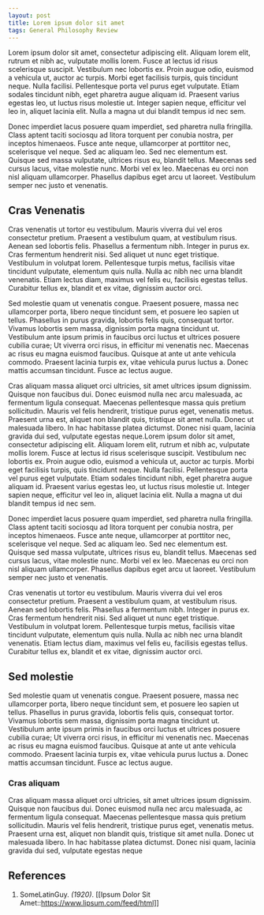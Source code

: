 ```yaml
---
layout: post
title: Lorem ipsum dolor sit amet
tags: General Philosophy Review
---
```


Lorem ipsum dolor sit amet, consectetur adipiscing elit. Aliquam lorem elit, rutrum et nibh ac, vulputate mollis lorem. Fusce at lectus id risus scelerisque suscipit. Vestibulum nec lobortis ex. Proin augue odio, euismod a vehicula ut, auctor ac turpis. Morbi eget facilisis turpis, quis tincidunt neque. Nulla facilisi. Pellentesque porta vel purus eget vulputate. Etiam sodales tincidunt nibh, eget pharetra augue aliquam id. Praesent varius egestas leo, ut luctus risus molestie ut. Integer sapien neque, efficitur vel leo in, aliquet lacinia elit. Nulla a magna ut dui blandit tempus id nec sem.

Donec imperdiet lacus posuere quam imperdiet, sed pharetra nulla fringilla. Class aptent taciti sociosqu ad litora torquent per conubia nostra, per inceptos himenaeos. Fusce ante neque, ullamcorper at porttitor nec, scelerisque vel neque. Sed ac aliquam leo. Sed nec elementum est. Quisque sed massa vulputate, ultrices risus eu, blandit tellus. Maecenas sed cursus lacus, vitae molestie nunc. Morbi vel ex leo. Maecenas eu orci non nisl aliquam ullamcorper. Phasellus dapibus eget arcu ut laoreet. Vestibulum semper nec justo et venenatis.

## Cras Venenatis

Cras venenatis ut tortor eu vestibulum. Mauris viverra dui vel eros consectetur pretium. Praesent a vestibulum quam, at vestibulum risus. Aenean sed lobortis felis. Phasellus a fermentum nibh. Integer in purus ex. Cras fermentum hendrerit nisi. Sed aliquet ut nunc eget tristique. Vestibulum in volutpat lorem. Pellentesque turpis metus, facilisis vitae tincidunt vulputate, elementum quis nulla. Nulla ac nibh nec urna blandit venenatis. Etiam lectus diam, maximus vel felis eu, facilisis egestas tellus. Curabitur tellus ex, blandit et ex vitae, dignissim auctor orci.

Sed molestie quam ut venenatis congue. Praesent posuere, massa nec ullamcorper porta, libero neque tincidunt sem, et posuere leo sapien ut tellus. Phasellus in purus gravida, lobortis felis quis, consequat tortor. Vivamus lobortis sem massa, dignissim porta magna tincidunt ut. Vestibulum ante ipsum primis in faucibus orci luctus et ultrices posuere cubilia curae; Ut viverra orci risus, in efficitur mi venenatis nec. Maecenas ac risus eu magna euismod faucibus. Quisque at ante ut ante vehicula commodo. Praesent lacinia turpis ex, vitae vehicula purus luctus a. Donec mattis accumsan tincidunt. Fusce ac lectus augue.

Cras aliquam massa aliquet orci ultricies, sit amet ultrices ipsum dignissim. Quisque non faucibus dui. Donec euismod nulla nec arcu malesuada, ac fermentum ligula consequat. Maecenas pellentesque massa quis pretium sollicitudin. Mauris vel felis hendrerit, tristique purus eget, venenatis metus. Praesent urna est, aliquet non blandit quis, tristique sit amet nulla. Donec ut malesuada libero. In hac habitasse platea dictumst. Donec nisi quam, lacinia gravida dui sed, vulputate egestas neque.Lorem ipsum dolor sit amet, consectetur adipiscing elit. Aliquam lorem elit, rutrum et nibh ac, vulputate mollis lorem. Fusce at lectus id risus scelerisque suscipit. Vestibulum nec lobortis ex. Proin augue odio, euismod a vehicula ut, auctor ac turpis. Morbi eget facilisis turpis, quis tincidunt neque. Nulla facilisi. Pellentesque porta vel purus eget vulputate. Etiam sodales tincidunt nibh, eget pharetra augue aliquam id. Praesent varius egestas leo, ut luctus risus molestie ut. Integer sapien neque, efficitur vel leo in, aliquet lacinia elit. Nulla a magna ut dui blandit tempus id nec sem.

Donec imperdiet lacus posuere quam imperdiet, sed pharetra nulla fringilla. Class aptent taciti sociosqu ad litora torquent per conubia nostra, per inceptos himenaeos. Fusce ante neque, ullamcorper at porttitor nec, scelerisque vel neque. Sed ac aliquam leo. Sed nec elementum est. Quisque sed massa vulputate, ultrices risus eu, blandit tellus. Maecenas sed cursus lacus, vitae molestie nunc. Morbi vel ex leo. Maecenas eu orci non nisl aliquam ullamcorper. Phasellus dapibus eget arcu ut laoreet. Vestibulum semper nec justo et venenatis.

Cras venenatis ut tortor eu vestibulum. Mauris viverra dui vel eros consectetur pretium. Praesent a vestibulum quam, at vestibulum risus. Aenean sed lobortis felis. Phasellus a fermentum nibh. Integer in purus ex. Cras fermentum hendrerit nisi. Sed aliquet ut nunc eget tristique. Vestibulum in volutpat lorem. Pellentesque turpis metus, facilisis vitae tincidunt vulputate, elementum quis nulla. Nulla ac nibh nec urna blandit venenatis. Etiam lectus diam, maximus vel felis eu, facilisis egestas tellus. Curabitur tellus ex, blandit et ex vitae, dignissim auctor orci.

## Sed molestie 

Sed molestie quam ut venenatis congue. Praesent posuere, massa nec ullamcorper porta, libero neque tincidunt sem, et posuere leo sapien ut tellus. Phasellus in purus gravida, lobortis felis quis, consequat tortor. Vivamus lobortis sem massa, dignissim porta magna tincidunt ut. Vestibulum ante ipsum primis in faucibus orci luctus et ultrices posuere cubilia curae; Ut viverra orci risus, in efficitur mi venenatis nec. Maecenas ac risus eu magna euismod faucibus. Quisque at ante ut ante vehicula commodo. Praesent lacinia turpis ex, vitae vehicula purus luctus a. Donec mattis accumsan tincidunt. Fusce ac lectus augue.

### Cras aliquam 

Cras aliquam massa aliquet orci ultricies, sit amet ultrices ipsum dignissim. Quisque non faucibus dui. Donec euismod nulla nec arcu malesuada, ac fermentum ligula consequat. Maecenas pellentesque massa quis pretium sollicitudin. Mauris vel felis hendrerit, tristique purus eget, venenatis metus. Praesent urna est, aliquet non blandit quis, tristique sit amet nulla. Donec ut malesuada libero. In hac habitasse platea dictumst. Donec nisi quam, lacinia gravida dui sed, vulputate egestas neque

## References
1. SomeLatinGuy. *(1920)*. [[Ipsum Dolor Sit Amet::https://www.lipsum.com/feed/html]]
